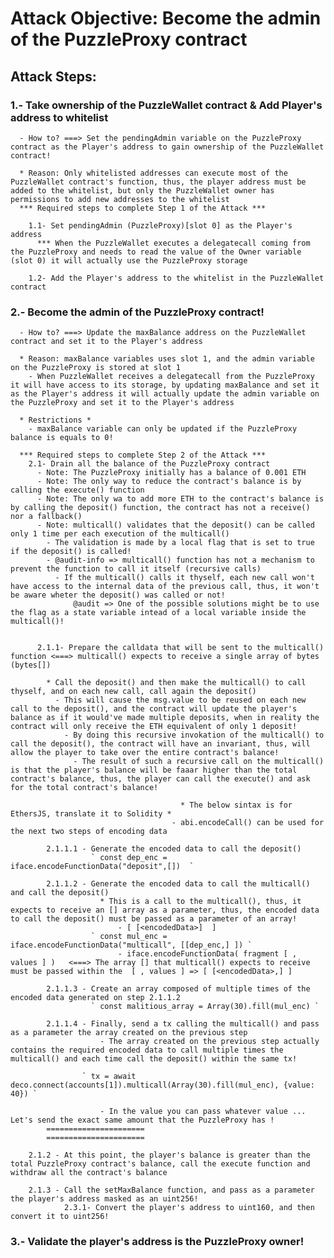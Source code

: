
 # Attack Objective: Become the admin of the PuzzleProxy contract

  ## Attack Steps:

  ### 1.- Take ownership of the PuzzleWallet contract & Add Player's address to whitelist
      - How to? ===> Set the pendingAdmin variable on the PuzzleProxy contract as the Player's address to gain ownership of the PuzzleWallet contract!

      * Reason: Only whitelisted addresses can execute most of the PuzzleWallet contract's function, thus, the player address must be added to the whitelist, but only the PuzzleWallet owner has permissions to add new addresses to the whitelist 
      *** Required steps to complete Step 1 of the Attack ***
        
        1.1- Set pendingAdmin (PuzzleProxy)[slot 0] as the Player's address
          *** When the PuzzleWallet executes a delegatecall coming from the PuzzleProxy and needs to read the value of the Owner variable (slot 0) it will actually use the PuzzleProxy storage

        1.2- Add the Player's address to the whitelist in the PuzzleWallet contract

        
  
  ### 2.- Become the admin of the PuzzleProxy contract!
      - How to? ===> Update the maxBalance address on the PuzzleWallet contract and set it to the Player's address

      * Reason: maxBalance variables uses slot 1, and the admin variable on the PuzzleProxy is stored at slot 1
        - When PuzzleWallet receives a delegatecall from the PuzzleProxy it will have access to its storage, by updating maxBalance and set it as the Player's address it will actually update the admin variable on the PuzzleProxy and set it to the Player's address
        
      * Restrictions *
        - maxBalance variable can only be updated if the PuzzleProxy balance is equals to 0!

      *** Required steps to complete Step 2 of the Attack *** 
        2.1- Drain all the balance of the PuzzleProxy contract
          - Note: The PuzzleProxy initially has a balance of 0.001 ETH 
          - Note: The only way to reduce the contract's balance is by calling the execute() function
          - Note: The only wa to add more ETH to the contract's balance is by calling the deposit() function, the contract has not a receive() nor a fallback()
          - Note: multicall() validates that the deposit() can be called only 1 time per each execution of the multicall()
            - The validation is made by a local flag that is set to true if the deposit() is called!
            - @audit-info => multicall() function has not a mechanism to prevent the function to call it itself (recursive calls)
              - If the multicall() calls it thyself, each new call won't have access to the internal data of the previous call, thus, it won't be aware wheter the deposit() was called or not!
                  @audit => One of the possible solutions might be to use the flag as a state variable intead of a local variable inside the multicall()!
                

          2.1.1- Prepare the calldata that will be sent to the multicall() function <===> multicall() expects to receive a single array of bytes (bytes[])

            * Call the deposit() and then make the multicall() to call thyself, and on each new call, call again the deposit()
              - This will cause the msg.value to be reused on each new call to the deposit(), and the contract will update the player's balance as if it would've made multiple deposits, when in reality the contract will only receive the ETH equivalent of only 1 deposit!
                - By doing this recursive invokation of the multicall() to call the deposit(), the contract will have an invariant, thus, will allow the player to take over the entire contract's balance!
                  - The result of such a recursive call on the multicall() is that the player's balance will be faaar higher than the total contract's balance, thus, the player can call the execute() and ask for the total contract's balance!

                                          * The below sintax is for EthersJS, translate it to Solidity *
                                        - abi.encodeCall() can be used for the next two steps of encoding data
                                        
            2.1.1.1 - Generate the encoded data to call the deposit()
                      ` const dep_enc = iface.encodeFunctionData("deposit",[])  `
  
            2.1.1.2 - Generate the encoded data to call the multicall() and call the deposit()
                        * This is a call to the multicall(), thus, it expects to receive an [] array as a parameter, thus, the encoded data to call the deposit() must be passed as a parameter of an array!
                            - [ [<encodedData>]  ]
                      ` const mul_enc = iface.encodeFunctionData("multicall", [[dep_enc,] ]) `
                            - iface.encodeFunctionData( fragment [ , values ] )   <===> The array [] that multicall() expects to receive must be passed within the  [ , values ] => [ [<encodedData>,] ]

            2.1.1.3 - Create an array composed of multiple times of the encoded data generated on step 2.1.1.2
                      ` const malitious_array = Array(30).fill(mul_enc) `

            2.1.1.4 - Finally, send a tx calling the multicall() and pass as a parameter the array created on the previous step
                        - The array created on the previous step actually contains the required encoded data to call multiple times the multicall() and each time call the deposit() within the same tx!
                    
                    ` tx = await deco.connect(accounts[1]).multicall(Array(30).fill(mul_enc), {value: 40}) `

                        - In the value you can pass whatever value ... Let's send the exact same amount that the PuzzleProxy has !
            ======================
            ======================

        2.1.2 - At this point, the player's balance is greater than the total PuzzleProxy contract's balance, call the execute function and withdraw all the contract's balance

        2.1.3 - Call the setMaxBalance function, and pass as a parameter the player's address masked as an uint256!
                2.3.1- Convert the player's address to uint160, and then convert it to uint256!


  ###  3.- Validate the player's address is the PuzzleProxy owner!
